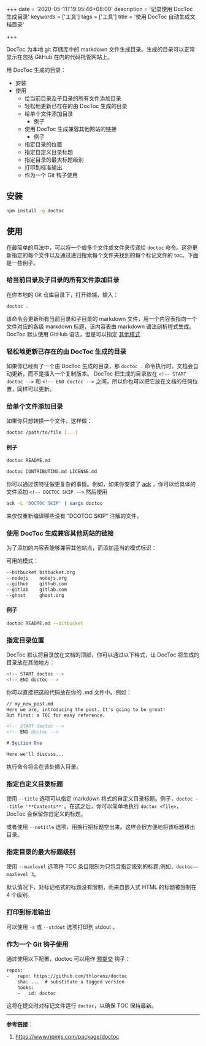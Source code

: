+++
date = '2020-05-11T19:05:46+08:00'
description = '记录使用 DocToc 生成目录'
keywords = ['工具']
tags = ['工具']
title = '使用 DocToc 自动生成文档目录'

+++

DocToc 为本地 git 存储库中的 markdown 文件生成目录。生成的目录可以正常显示在包括 GitHub 在内的代码托管网站上。

用 DocToc 生成的目录：

- 安装
- 使用
  - 给当前目录及子目录的所有文件添加目录
  - 轻松地更新已存在的由 DocToc 生成的目录
  - 给单个文件添加目录
    - 例子
  - 使用 DocToc 生成兼容其他网站的链接
    - 例子
  - 指定目录的位置
  - 指定自定义目录标题
  - 指定目录的最大标题级别
  - 打印到标准输出
  - 作为一个 Git 钩子使用

## 安装

```bash
npm install -g doctoc
```

## 使用

在最简单的用法中，可以将一个或多个文件或文件夹传递给 `doctoc` 命令。这将更新指定的每个文件以及通过递归搜索每个文件夹找到的每个标记文件的 toc。下面是一些例子。

### 给当前目录及子目录的所有文件添加目录

在你本地的 Git 仓库目录下，打开终端，输入：

```bash
doctoc .
```

该命令会更新所有当前目录和子目录的 markdown 文件，用一个内容表指向一个文件对应的各级 markdown 标题，该内容表由 markdown 语法剖析程式生成。 DocToc 默认使用 GitHub 语法，但是可以指定 [其他模式](#使用doctoc生成兼容其他网站的链接)

### 轻松地更新已存在的由 DocToc 生成的目录

如果你已经有了一个由 DocToc 生成的目录，那 `doctoc .` 命令执行时，文档会自动更新，而不是插入一个复制版本。 DocToc 把生成的目录放在 `<!-- START doctoc -->` 和 `<!-- END doctoc -->` 之间，所以你也可以把它放在文档的任何位置，同样可以更新。

### 给单个文件添加目录

如果你只想转换一个文件，这样做：

```bash
doctoc /path/to/file [...]
```

#### 例子

```bash
doctoc README.md

doctoc CONTRIBUTING.md LICENSE.md
```

你可以通过该特征做更复杂的事情。例如，如果你安装了 [ack](http://beyondgrep.com/) ，你可以给具体的文件添加 `<!-- DOCTOC SKIP -->` 然后使用

```bash
ack -L 'DOCTOC SKIP' | xargs doctoc
```

来仅仅重新编译哪些没有 “DCOTOC SKIP” 注解的文件。

### 使用 DocToc 生成兼容其他网站的链接

为了添加的内容表能够兼容其他站点，而添加适当的模式标识：

可用的模式：

```bash
--bitbucket bitbucket.org
--nodejs    nodejs.org
--github    github.com
--gitlab    gitlab.com
--ghost     ghost.org
```

#### 例子

```bash
doctoc README.md --bitbucket
```

### 指定目录位置

DocToc 默认将目录放在文档的顶部，你可以通过以下格式，让 DocToc 将生成的目录放在其他地方：

```bash
<!-- START doctoc -->
<!-- END doctoc -->
```

你可以直接把这段代码放在你的 .md 文件中。例如：

```md
// my_new_post.md
Here we are, introducing the post. It's going to be great!
But first: a TOC for easy reference.

<!-- START doctoc -->
<!-- END doctoc -->

# Section One

Here we'll discuss...
```

执行命令将会在该处插入目录。

### 指定自定义目录标题

使用 `--title` 选项可以指定 markdown 格式的自定义目录标题。例子，`doctoc --title '**Contents**'`。在这之后，你可以简单地执行 `doctoc <file>`，DocToc 会保留你自定义的标题。

或者使用 `--notitle` 选项，用换行把标题空出来。这样会很方便地将该标题移出目录。

### 指定目录的最大标题级别

使用 `--maxlevel` 选项将 TOC 条目限制为只包含指定级别的标题;例如，`doctoc——maxlevel 3`。

默认情况下，对标记格式的标题没有限制，而来自嵌入式 HTML 的标题被限制在 4 个级别。

### 打印到标准输出

可以使用 `-s` 或 `--stdout` 选项打印到 stdout 。

### 作为一个 Git 钩子使用

通过使用以下配置，doctoc 可以用作 [预提交](http://pre-commit.com/) 钩子：

```txt
repos:
-   repo: https://github.com/thlorenz/doctoc
    sha: ...  # substitute a tagged version 
    hooks:
    -   id: doctoc
```

这将在提交时对标记文件运行 `doctoc`，以确保 TOC 保持最新。

---

**参考链接**：

1. <https://www.npmjs.com/package/doctoc>
